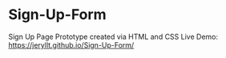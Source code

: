 # Sign-Up-Form

Sign Up Page Prototype created via HTML and CSS
Live Demo: https://jeryllt.github.io/Sign-Up-Form/